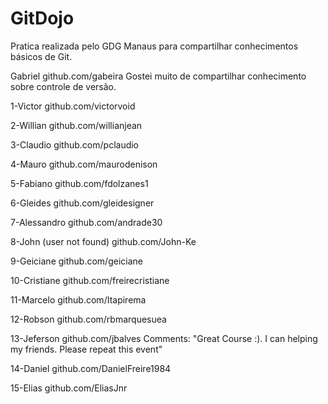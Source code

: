 # GitDojo
Pratica realizada pelo GDG Manaus para compartilhar conhecimentos básicos de Git.

Gabriel
github.com/gabeira
Gostei muito de compartilhar conhecimento sobre controle de versão.

1-Victor
github.com/victorvoid﻿

2-Willian
github.com/willianjean﻿

3-Claudio
github.com/pclaudio﻿

4-Mauro
github.com/maurodenison﻿

5-Fabiano
github.com/fdolzanes1

6-Gleides
github.com/gleidesigner﻿

7-Alessandro
github.com/andrade30﻿

8-John (user not found)
github.com/John-Ke﻿

9-Geiciane
github.com/geiciane﻿

10-Cristiane
github.com/freirecristiane﻿

11-Marcelo
github.com/Itapirema﻿

12-Robson
github.com/rbmarquesuea﻿

13-Jeferson
github.com/jbalves﻿
Comments: "Great Course :). I can helping my friends. Please repeat this event"

14-Daniel
github.com/DanielFreire1984﻿

15-Elias
github.com/EliasJnr
